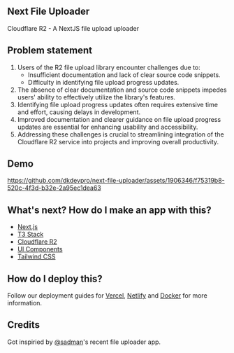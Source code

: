 ## Next File Uploader
Cloudflare R2 - A NextJS file upload uploader 

## Problem statement
1. Users of the R2 file upload library encounter challenges due to:
    - Insufficient documentation and lack of clear source code snippets.
    - Difficulty in identifying file upload progress updates.
2. The absence of clear documentation and source code snippets impedes users' ability to effectively utilize the library's features.
3. Identifying file upload progress updates often requires extensive time and effort, causing delays in development.
4. Improved documentation and clearer guidance on file upload progress updates are essential for enhancing usability and accessibility.
5. Addressing these challenges is crucial to streamlining integration of the Cloudflare R2 service into projects and improving overall productivity.


## Demo

https://github.com/dkdevpro/next-file-uploader/assets/1906346/f75319b8-520c-4f3d-b32e-2a95ec1dea63





## What's next? How do I make an app with this?

- [Next.js](https://nextjs.org)
- [T3 Stack](https://create.t3.gg/)
- [Cloudflare R2](https://developers.cloudflare.com/r2)
- [UI Components](https://ui.shadcn.com)
- [Tailwind CSS](https://tailwindcss.com)
  
## How do I deploy this?

Follow our deployment guides for [Vercel](https://create.t3.gg/en/deployment/vercel), [Netlify](https://create.t3.gg/en/deployment/netlify) and [Docker](https://create.t3.gg/en/deployment/docker) for more information.

## Credits
Got inspiried by [@sadman](https://github.com/sadmann7)'s recent file uploader app. 
